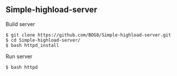 ## Simple-highload-server

Build server

```
$ git clone https://github.com/BOG8/Simple-highload-server.git
$ cd Simple-highload-server/
$ bash httpd_install
```

Run server

```
$ bash httpd
```
